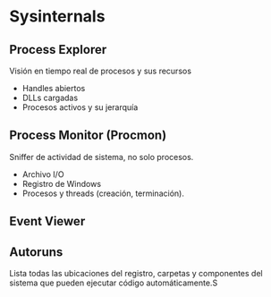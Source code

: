 # Sysinternals

## Process Explorer
Visión en tiempo real de procesos y sus recursos
- Handles abiertos
- DLLs cargadas
- Procesos activos y su jerarquía

## Process Monitor (Procmon)
Sniffer de actividad de sistema, no solo procesos.
- Archivo I/O
- Registro de Windows
- Procesos y threads (creación, terminación).

## Event Viewer

## Autoruns
Lista todas las ubicaciones del registro, carpetas y componentes del sistema que pueden ejecutar código automáticamente.S